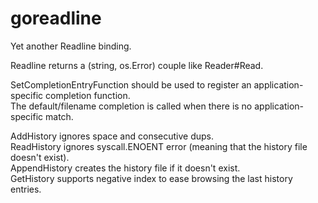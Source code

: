 goreadline
==========

Yet another Readline binding.

Readline returns a (string, os.Error) couple like Reader#Read.

SetCompletionEntryFunction should be used to register an application-specific completion function.  
The default/filename completion is called when there is no application-specific match.

AddHistory ignores space and consecutive dups.  
ReadHistory ignores syscall.ENOENT error (meaning that the history file doesn't exist).  
AppendHistory creates the history file if it doesn't exist.  
GetHistory supports negative index to ease browsing the last history entries.  